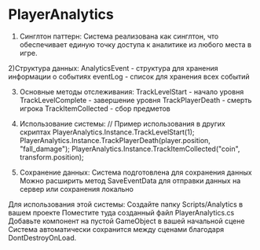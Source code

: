 # PlayerAnalytics

1) Синглтон паттерн: Система реализована как синглтон, что обеспечивает единую точку доступа к аналитике из любого места в игре.
   
2)Структура данных:
AnalyticsEvent - структура для хранения информации о событиях
eventLog - список для хранения всех событий

3) Основные методы отслеживания:
TrackLevelStart - начало уровня
TrackLevelComplete - завершение уровня
TrackPlayerDeath - смерть игрока
TrackItemCollected - сбор предметов

4) Использование системы:
  // Пример использования в других скриптах
  PlayerAnalytics.Instance.TrackLevelStart(1);
  PlayerAnalytics.Instance.TrackPlayerDeath(player.position, "fall_damage");
  PlayerAnalytics.Instance.TrackItemCollected("coin", transform.position);

5) Сохранение данных:
Система подготовлена для сохранения данных
Можно расширить метод SaveEventData для отправки данных на сервер или сохранения локально

Для использования этой системы:
Создайте папку Scripts/Analytics в вашем проекте
Поместите туда созданный файл PlayerAnalytics.cs
Добавьте компонент на пустой GameObject в вашей начальной сцене
Система автоматически сохранится между сценами благодаря DontDestroyOnLoad.
